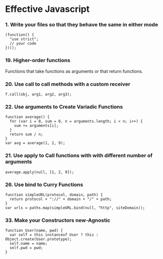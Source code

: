 Effective Javascript
====================

### 1. Write your files so that they behave the same in either mode ###

    (function() {
      "use strict";
      // your code
    })();

### 19. Higher-order functions ###

Functions that take functions as arguments or that return functions.

### 20. Use call to call methods with a custom receiver ###

    f.call(obj, arg1, arg2, arg3);

### 22. Use arguments to Create Variadic Functions ###

    function average() {
      for (var i = 0, sum = 0, n = arguments.length; i < n; i++) {
        sum += arguments[i];
      }
      return sum / n;
    }
    var avg = average(1, 2, 9);

### 21. Use apply to Call functions with with different number of arguments ###

    average.apply(null, [1, 2, 9]);

### 26. Use bind to Curry Functions ###

    function simpleURL(protocol, domain, path) {
      return protocol + "://" + domain + "/" + path;
    }
    var urls = paths.map(simpleURL.bind(null, "http", siteDomain));

### 33. Make your Constructors new-Agnostic ###

    function User(name, pwd) {
      var self = this instanceof User ? this : Object.create(User.prototype);
      self.name = name;
      self.pwd = pwd;
    }
